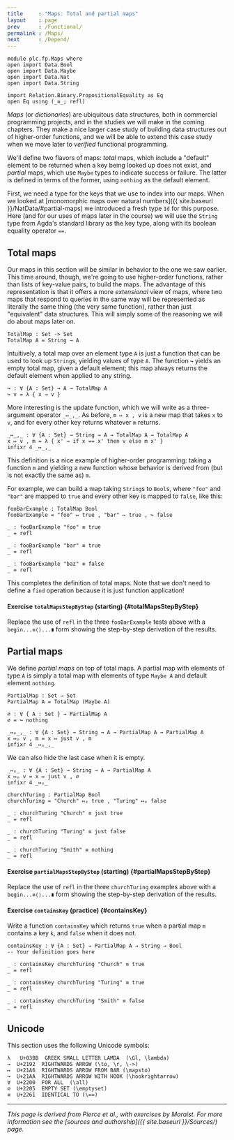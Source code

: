 ```yaml
---
title     : "Maps: Total and partial maps"
layout    : page
prev      : /Functional/
permalink : /Maps/
next      : /Depend/
---
```


```
module plc.fp.Maps where
open import Data.Bool
open import Data.Maybe
open import Data.Nat
open import Data.String

import Relation.Binary.PropositionalEquality as Eq
open Eq using (_≡_; refl)
```

_Maps_ (or _dictionaries_) are ubiquitous data structures, both in
commercial programming projects, and in the studies we will make in
the coming chapters.  They make a nice larger case study of building
data structures out of higher-order functions, and we will be able to
extend this case study when we move later to *verified* functional
programming.

We'll define two flavors of maps: _total_ maps, which include a
"default" element to be returned when a key being looked up does not
exist, and _partial_ maps, which use `Maybe` types to indicate
success or failure.  The latter is defined in terms of the former,
using `nothing` as the default element. 

First, we need a type for the keys that we use to index into our maps.
When we looked at [monomorphic maps over natural numbers]({{
site.baseurl }}/NatData/#partial-maps) we introduced a fresh type `Id`
for this purpose.  Here (and for our uses of maps later in the course)
we will use the `String` type from Agda's standard library as the key
type, along with its boolean equality operator `==`.

## Total maps

Our maps in this section will be similar in behavior to the one we saw
earlier.  This time around, though, we're going to use higher-order
functions, rather than lists of key-value pairs, to build the maps.
The advantage of this representation is that it offers a more
_extensional_ view of maps, where two maps that respond to queries in
the same way will be represented as literally the same thing (the very
same function), rather than just "equivalent" data structures.  This
will simply some of the reasoning we will do about maps later on.

```
TotalMap : Set -> Set
TotalMap A = String → A
```

Intuitively, a total map over an element type `A` is just a function
that can be used to look up `String`s, yielding values of type `A`.
The function `↪` yields an empty total map, given a default element;
this map always returns the default element when applied to any
string.

```
↪ : ∀ {A : Set} → A → TotalMap A
↪ v = λ { x → v }
```

More interesting is the update function, which we will write as a
three-argument operator `_↦_,_`.  As before, `m ↦ x , v` is a new map
that takes `x` to `v`, and for every other key returns whatever `m`
returns.

```
_↦_,_ : ∀ {A : Set} → String → A → TotalMap A → TotalMap A
x ↦ v , m = λ { x' → if x == x' then v else m x' }
infixr 4 _↦_,_
```

This definition is a nice example of higher-order programming: taking
a function `m` and yielding a new function whose behavior is derived
from (but is not exactly the same as) `m`.

For example, we can build a map taking `String`s to `Bool`s, where
`"foo"` and `"bar"` are mapped to `true` and every other key is mapped
to `false`, like this:

```
fooBarExample : TotalMap Bool
fooBarExample = "foo" ↦ true , "bar" ↦ true , ↪ false

_ : fooBarExample "foo" ≡ true
_ = refl

_ : fooBarExample "bar" ≡ true
_ = refl

_ : fooBarExample "baz" ≡ false
_ = refl
```

This completes the definition of total maps.  Note that we don't need
to define a `find` operation because it is just function application!

#### Exercise `totalMapsStepByStep` (starting) {#totalMapsStepByStep}

Replace the use of `refl` in the three `fooBarExample` tests above
with a `begin...≡⟨⟩...∎` form showing the step-by-step derivation of
the results.

## Partial maps

We define _partial maps_ on top of total maps.  A partial map with
elements of type `A` is simply a total map with elements of type
`Maybe A` and default element `nothing`.

```
PartialMap : Set → Set
PartialMap A = TotalMap (Maybe A)

∅ : ∀ { A : Set } → PartialMap A
∅ = ↪ nothing

_↦ₚ_,_ : ∀ {A : Set} → String → A → PartialMap A → PartialMap A
x ↦ₚ v , m = x ↦ just v , m
infixr 4 _↦ₚ_,_

```

We can also hide the last case when it is empty.

```
_↦ₚ_ : ∀ {A : Set} → String → A → PartialMap A
x ↦ₚ v = x ↦ just v , ∅
infixr 4 _↦ₚ_

churchTuring : PartialMap Bool
churchTuring = "Church" ↦ₚ true , "Turing" ↦ₚ false

_ : churchTuring "Church" ≡ just true
_ = refl

_ : churchTuring "Turing" ≡ just false
_ = refl

_ : churchTuring "Smith" ≡ nothing
_ = refl
```

#### Exercise `partialMapsStepByStep` (starting) {#partialMapsStepByStep}

Replace the use of `refl` in the three `churchTuring` examples above
with a `begin...≡⟨⟩...∎` form showing the step-by-step derivation of
the results.

#### Exercise `containsKey` (practice) {#containsKey}

Write a function `containsKey` which returns `true` when a partial map
`m` contains a key `k`, and `false` when it does not.

    containsKey : ∀ {A : Set} → PartialMap A → String → Bool
    -- Your definition goes here

    _ : containsKey churchTuring "Church" ≡ true
    _ = refl

    _ : containsKey churchTuring "Turing" ≡ true
    _ = refl

    _ : containsKey churchTuring "Smith" ≡ false
    _ = refl

## Unicode

This section uses the following Unicode symbols:

    λ   U+03BB  GREEK SMALL LETTER LAMDA  (\Gl, \lambda)
    →  U+2192  RIGHTWARDS ARROW (\to, \r, \->)
    ↦  U+21A6  RIGHTWARDS ARROW FROM BAR (\mapsto)
    ↪  U+21AA  RIGHTWARDS ARROW WITH HOOK (\hookrightarrow)
    ∀  U+2200  FOR ALL  (\all)
    ∅  U+2205  EMPTY SET (\emptyset)
    ≡  U+2261  IDENTICAL TO (\==)

---

*This page is derived from Pierce et al., with exercises by Maraist.
For more information see the [sources and authorship]({{ site.baseurl
}}/Sources/) page.*
